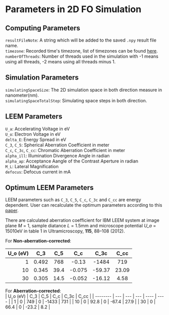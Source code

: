 # Parameters in 2D FO Simulation

## Computing Parameters

`resultFileNote`: A string which will be added to the saved `.npy` result file name.  
`timezone`: Recorded time's timezone, list of timezones can be found [here](https://stackoverflow.com/questions/13866926/is-there-a-list-of-pytz-timezones).   
`numberOfThreads`: Number of threads used in the simulation with -1 means using all threads, -2 means using all threads minus 1.

## Simulation Parameters
`simulatingSpaceSize`: The 2D simulation space in both direction measure in nanometer(nm).  
`simulatingSpaceTotalStep`: Simulating space steps in both direction.  

## LEEM Parameters
`U_a`: Accelerating Voltage in eV  
`U_o`: Electron Voltage in eV  
`delta_E`: Energy Spread in eV  
`C_3`, `C_5`: Spherical Aberration Coefficient in meter   
`C_c`, `C_3c`, `C_cc`: Chromatic Aberration Coefficient in meter  
`alpha_ill`: Illumination Divergence Angle in radian  
`alpha_ap`: Acceptance Aangle of the Contrast Aperture in radian  
`M_L`: Lateral Magnification  
`defocus`: Defocus current in mA  

## Optimum LEEM Parameters

LEEM parameters such as `C_3`, `C_5`, `C_c`, `C_3c` and `C_cc` are energy dependent. User can recalculate the optimum parameters according to this [paper](https://www.sciencedirect.com/science/article/abs/pii/S0304399111002294).

There are calculated aberration coefficient for IBM LEEM system at image plane *M* = 1, sample diatance *L* = 1.5mm and microscope potential *U_a* = 15010eV in table 1 in Ultramicroscopy, **115**, 88–108 (2012).



For  **Non-aberration-corrected**:

|U_o (eV)|C_3|C_5| C_c| C_3c|C_cc|
|---:|:---:|:---:|:---:|:---:|:---:|
| 1        | 0.492 | 768  | -0.13  | -1484  | 719   |
| 10       | 0.345 | 39.4 | -0.075 | -59.37 | 23.09 |
| 30       | 0.305 | 14.5 | -0.052 | -16.12 | 4.58  |

For  **Aberration-corrected**:               
| U_o (eV) | C_3 | C_5  | C_c | C_3c  | C_cc |
| -------- | --- | ---  | --- | ----  | ---- |
| 1        | 0   | 749  | 0   | -1433 | 731  |
| 10       | 0   | 92.8 | 0   | -67.4 | 27.9 |
| 30       | 0   | 66.4 | 0   | -23.2 | 8.2  |



